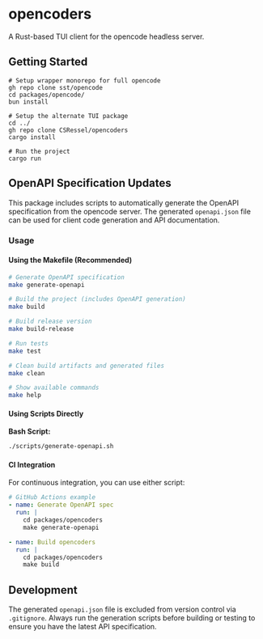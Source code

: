 # opencoders

A Rust-based TUI client for the opencode headless server.

## Getting Started

```
# Setup wrapper monorepo for full opencode
gh repo clone sst/opencode
cd packages/opencode/
bun install

# Setup the alternate TUI package
cd ../
gh repo clone CSRessel/opencoders
cargo install

# Run the project
cargo run
```

## OpenAPI Specification Updates

This package includes scripts to automatically generate the OpenAPI specification from the opencode server. The generated `openapi.json` file can be used for client code generation and API documentation.

### Usage

#### Using the Makefile (Recommended)

```bash
# Generate OpenAPI specification
make generate-openapi

# Build the project (includes OpenAPI generation)
make build

# Build release version
make build-release

# Run tests
make test

# Clean build artifacts and generated files
make clean

# Show available commands
make help
```

#### Using Scripts Directly

**Bash Script:**

```bash
./scripts/generate-openapi.sh
```

#### CI Integration

For continuous integration, you can use either script:

```yaml
# GitHub Actions example
- name: Generate OpenAPI spec
  run: |
    cd packages/opencoders
    make generate-openapi

- name: Build opencoders
  run: |
    cd packages/opencoders
    make build
```

## Development

The generated `openapi.json` file is excluded from version control via `.gitignore`. Always run the generation scripts before building or testing to ensure you have the latest API specification.
